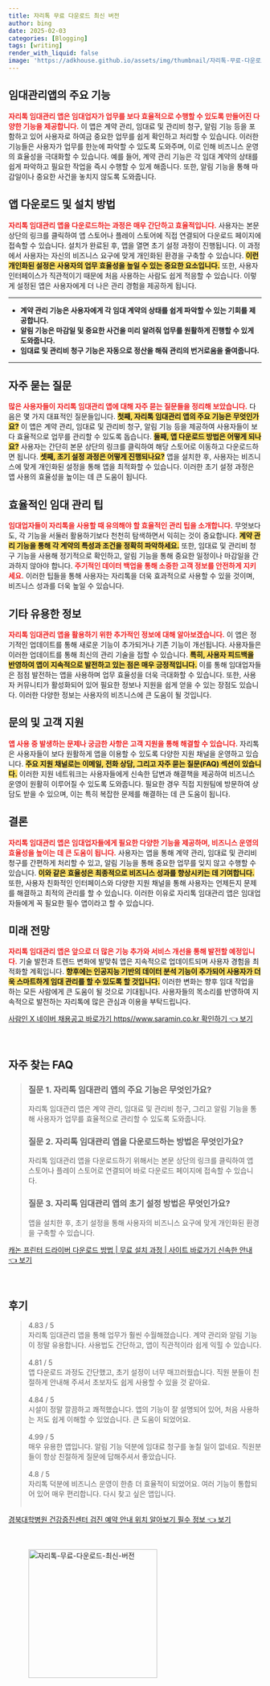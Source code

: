 ```yaml
---
title: 자리톡 무료 다운로드 최신 버전
author: bing
date: 2025-02-03
categories: [Blogging]
tags: [writing]
render_with_liquid: false
image: 'https://adkhouse.github.io/assets/img/thumbnail/자리톡-무료-다운로드-최신-버전.webp'
---
```



<h2 id='임대관리앱의주요기능'>임대관리앱의 주요 기능</h2>

<p><b><span style="color: #ee2323;">자리톡 임대관리 앱은 임대업자가 업무를 보다 효율적으로 수행할 수 있도록 만들어진 다양한 기능을 제공합니다.</span></b> 이 앱은 계약 관리, 임대료 및 관리비 청구, 알림 기능 등을 포함하고 있어 사용자로 하여금 중요한 업무를 쉽게 확인하고 처리할 수 있습니다. 이러한 기능들은 사용자가 업무를 한눈에 파악할 수 있도록 도와주며, 이로 인해 비즈니스 운영의 효율성을 극대화할 수 있습니다. 예를 들어, 계약 관리 기능은 각 임대 계약의 상태를 쉽게 파악하고 필요한 작업을 즉시 수행할 수 있게 해줍니다. 또한, 알림 기능을 통해 마감일이나 중요한 사건을 놓치지 않도록 도와줍니다.</p>

<h2 id='앱다운로드및설치방법'>앱 다운로드 및 설치 방법</h2>

<p><b><span style="color: #ee2323;">자리톡 임대관리 앱을 다운로드하는 과정은 매우 간단하고 효율적입니다.</span></b> 사용자는 본문 상단의 링크를 클릭하여 앱 스토어나 플레이 스토어에 직접 연결되어 다운로드 페이지에 접속할 수 있습니다. 설치가 완료된 후, 앱을 열면 초기 설정 과정이 진행됩니다. 이 과정에서 사용자는 자신의 비즈니스 요구에 맞게 개인화된 환경을 구축할 수 있습니다. <b><span style="background-color: #ffe066;">이런 개인화된 설정은 사용자의 업무 효율성을 높일 수 있는 중요한 요소입니다.</span></b> 또한, 사용자 인터페이스가 직관적이기 때문에 처음 사용하는 사람도 쉽게 적응할 수 있습니다. 이렇게 설정된 앱은 사용자에게 더 나은 관리 경험을 제공하게 됩니다.</p>

<hr />

<ul>
    <li><b>계약 관리 기능은 사용자에게 각 임대 계약의 상태를 쉽게 파악할 수 있는 기회를 제공합니다.</b></li>
    <li><b>알림 기능은 마감일 및 중요한 사건을 미리 알려줘 업무를 원활하게 진행할 수 있게 도와줍니다.</b></li>
    <li><b>임대료 및 관리비 청구 기능은 자동으로 정산을 해줘 관리의 번거로움을 줄여줍니다.</b></li>
</ul>

<hr />

<h2 id='자주묻는질문'>자주 묻는 질문</h2>

<p><b><span style="color: #ee2323;">많은 사용자들이 자리톡 임대관리 앱에 대해 자주 묻는 질문들을 정리해 보았습니다.</span></b> 다음은 몇 가지 대표적인 질문들입니다. <b><span style="background-color: #ffe066;">첫째, 자리톡 임대관리 앱의 주요 기능은 무엇인가요?</span></b> 이 앱은 계약 관리, 임대료 및 관리비 청구, 알림 기능 등을 제공하여 사용자들이 보다 효율적으로 업무를 관리할 수 있도록 돕습니다. <b><span style="background-color: #ffe066;">둘째, 앱 다운로드 방법은 어떻게 되나요?</span></b> 사용자는 간단히 본문 상단의 링크를 클릭하여 해당 스토어로 이동하고 다운로드하면 됩니다. <b><span style="background-color: #ffe066;">셋째, 초기 설정 과정은 어떻게 진행되나요?</span></b> 앱을 설치한 후, 사용자는 비즈니스에 맞게 개인화된 설정을 통해 앱을 최적화할 수 있습니다. 이러한 초기 설정 과정은 앱 사용의 효율성을 높이는 데 큰 도움이 됩니다.</p>

<h2 id='임대관리팁'>효율적인 임대 관리 팁</h2>

<p><b><span style="color: #ee2323;">임대업자들이 자리톡을 사용할 때 유의해야 할 효율적인 관리 팁을 소개합니다.</span></b> 무엇보다도, 각 기능을 서둘러 활용하기보다 천천히 탐색하면서 익히는 것이 중요합니다. <b><span style="background-color: #ffe066;">계약 관리 기능을 통해 각 계약의 특성과 조건을 정확히 파악하세요.</span></b> 또한, 임대료 및 관리비 청구 기능을 사용해 정기적으로 확인하고, 알림 기능을 통해 중요한 일정이나 마감일을 간과하지 않아야 합니다. <b><span style="color: #ee2323;">주기적인 데이터 백업을 통해 소중한 고객 정보를 안전하게 지키세요.</span></b> 이러한 팁들을 통해 사용자는 자리톡을 더욱 효과적으로 사용할 수 있을 것이며, 비즈니스 성과를 더욱 높일 수 있습니다.</p>

<h2 id='기타유용한정보'>기타 유용한 정보</h2>

<p><b><span style="color: #ee2323;">자리톡 임대관리 앱을 활용하기 위한 추가적인 정보에 대해 알아보겠습니다.</span></b> 이 앱은 정기적인 업데이트를 통해 새로운 기능이 추가되거나 기존 기능이 개선됩니다. 사용자들은 이러한 업데이트를 통해 최신의 관리 기술을 접할 수 있습니다. <b><span style="background-color: #ffe066;">특히, 사용자 피드백을 반영하여 앱이 지속적으로 발전하고 있는 점은 매우 긍정적입니다.</span></b> 이를 통해 임대업자들은 점점 발전하는 앱을 사용하며 업무 효율성을 더욱 극대화할 수 있습니다. 또한, 사용자 커뮤니티가 활성화되어 있어 필요한 정보나 지원을 쉽게 얻을 수 있는 장점도 있습니다. 이러한 다양한 정보는 사용자의 비즈니스에 큰 도움이 될 것입니다.</p>

<h2 id='문의및고객지원'>문의 및 고객 지원</h2>

<p><b><span style="color: #ee2323;">앱 사용 중 발생하는 문제나 궁금한 사항은 고객 지원을 통해 해결할 수 있습니다.</span></b> 자리톡은 사용자들이 보다 원활하게 앱을 이용할 수 있도록 다양한 지원 채널을 운영하고 있습니다. <b><span style="background-color: #ffe066;">주요 지원 채널로는 이메일, 전화 상담, 그리고 자주 묻는 질문(FAQ) 섹션이 있습니다.</span></b> 이러한 지원 네트워크는 사용자들에게 신속한 답변과 해결책을 제공하여 비즈니스 운영이 원활히 이루어질 수 있도록 도와줍니다. 필요한 경우 직접 지원팀에 방문하여 상담도 받을 수 있으며, 이는 특히 복잡한 문제를 해결하는 데 큰 도움이 됩니다.</p>

<h2 id='결론'>결론</h2>

<p><b><span style="color: #ee2323;">자리톡 임대관리 앱은 임대업자들에게 필요한 다양한 기능을 제공하며, 비즈니스 운영의 효율성을 높이는 데 큰 도움이 됩니다.</span></b> 사용자는 앱을 통해 계약 관리, 임대료 및 관리비 청구를 간편하게 처리할 수 있고, 알림 기능을 통해 중요한 업무를 잊지 않고 수행할 수 있습니다. <b><span style="background-color: #ffe066;">이와 같은 효율성은 최종적으로 비즈니스 성과를 향상시키는 데 기여합니다.</span></b> 또한, 사용자 친화적인 인터페이스와 다양한 지원 채널을 통해 사용자는 언제든지 문제를 해결하고 최적의 관리를 할 수 있습니다. 이러한 이유로 자리톡 임대관리 앱은 임대업자들에게 꼭 필요한 필수 앱이라고 할 수 있습니다.</p>

<h2 id='미래전망'>미래 전망</h2>

<p><b><span style="color: #ee2323;">자리톡 임대관리 앱은 앞으로 더 많은 기능 추가와 서비스 개선을 통해 발전할 예정입니다.</span></b> 기술 발전과 트렌드 변화에 발맞춰 앱은 지속적으로 업데이트되며 사용자 경험을 최적화할 계획입니다. <b><span style="background-color: #ffe066;">향후에는 인공지능 기반의 데이터 분석 기능이 추가되어 사용자가 더욱 스마트하게 임대 관리를 할 수 있도록 할 것입니다.</span></b> 이러한 변화는 향후 임대 작업을 하는 모든 사람에게 큰 도움이 될 것으로 기대됩니다. 사용자들의 목소리를 반영하여 지속적으로 발전하는 자리톡에 많은 관심과 이용을 부탁드립니다.</p>


<p><a class="click-button" title="사람인 X 네이버 채용공고 바로가기 https//www.saramin.co.kr 확인하기" href="https://adkhouse.github.io/posts/%EC%82%AC%EB%9E%8C%EC%9D%B8-X-%EB%84%A4%EC%9D%B4%EB%B2%84-%EC%B1%84%EC%9A%A9%EA%B3%B5%EA%B3%A0-%EB%B0%94%EB%A1%9C%EA%B0%80%EA%B8%B0-httpswww.saramin.co.kr-%ED%99%95%EC%9D%B8%ED%95%98%EA%B8%B0/" rel="dofollow">사람인 X 네이버 채용공고 바로가기 https//www.saramin.co.kr 확인하기 👈 보기</a></p><br>
<h2 id='자주_찾는_FAQ'>자주 찾는 FAQ</h2>
<div itemscope="" itemtype="https://schema.org/FAQPage"> 
<blockquote> 
<div itemscope="" itemprop="mainEntity" itemtype="https://schema.org/Question"> 
<h3 itemprop="name">질문 1. 자리톡 임대관리 앱의 주요 기능은 무엇인가요?</h3> 
<div itemscope="" itemprop="acceptedAnswer" itemtype="https://schema.org/Answer"> 
<span itemprop="text"> 
<p>자리톡 임대관리 앱은 계약 관리, 임대료 및 관리비 청구, 그리고 알림 기능을 통해 사용자가 업무를 효율적으로 관리할 수 있도록 도와줍니다.</p> 
</span> 
</div> 
</div> 

<div itemscope="" itemprop="mainEntity" itemtype="https://schema.org/Question"> 
<h3 itemprop="name">질문 2. 자리톡 임대관리 앱을 다운로드하는 방법은 무엇인가요?</h3> 
<div itemscope="" itemprop="acceptedAnswer" itemtype="https://schema.org/Answer"> 
<span itemprop="text"> 
<p>자리톡 임대관리 앱을 다운로드하기 위해서는 본문 상단의 링크를 클릭하여 앱 스토어나 플레이 스토어로 연결되어 바로 다운로드 페이지에 접속할 수 있습니다.</p> 
</span> 
</div> 
</div> 

<div itemscope="" itemprop="mainEntity" itemtype="https://schema.org/Question"> 
<h3 itemprop="name">질문 3. 자리톡 임대관리 앱의 초기 설정 방법은 무엇인가요?</h3> 
<div itemscope="" itemprop="acceptedAnswer" itemtype="https://schema.org/Answer"> 
<span itemprop="text"> 
<p>앱을 설치한 후, 초기 설정을 통해 사용자의 비즈니스 요구에 맞게 개인화된 환경을 구축할 수 있습니다.</p> 
</span> 
</div> 
</div> 
</blockquote> 
</div>
<p><a class="click-button" title="캐논 프린터 드라이버 다운로드 방법 | 무료 설치 과정 | 사이트 바로가기 신속한 안내" href="https://adkhouse.github.io/posts/%EC%BA%90%EB%85%BC-%ED%94%84%EB%A6%B0%ED%84%B0-%EB%93%9C%EB%9D%BC%EC%9D%B4%EB%B2%84-%EB%8B%A4%EC%9A%B4%EB%A1%9C%EB%93%9C-%EB%B0%A9%EB%B2%95-%EB%AC%B4%EB%A3%8C-%EC%84%A4%EC%B9%98-%EA%B3%BC%EC%A0%95-%EC%82%AC%EC%9D%B4%ED%8A%B8-%EB%B0%94%EB%A1%9C%EA%B0%80%EA%B8%B0-%EC%8B%A0%EC%86%8D%ED%95%9C-%EC%95%88%EB%82%B4/" rel="dofollow">캐논 프린터 드라이버 다운로드 방법 | 무료 설치 과정 | 사이트 바로가기 신속한 안내 👈 보기</a></p><br>
<h2 id='후기'>후기</h2>
<div itemscope itemtype="https://schema.org/Product">
  <blockquote>
  <div itemprop="review" itemscope itemtype="https://schema.org/Review">
      <div itemprop="reviewRating" itemscope itemtype="https://schema.org/Rating"> <span itemprop="ratingValue">4.83</span> / <span itemprop="bestRating">5</span> </div>
      <span itemprop="reviewBody">자리톡 임대관리 앱을 통해 업무가 훨씬 수월해졌습니다. 계약 관리와 알림 기능이 정말 유용합니다. 사용법도 간단하고, 앱이 직관적이라 쉽게 익힐 수 있습니다.</span>
  </div>
  <br>
  <div itemprop="review" itemscope itemtype="https://schema.org/Review">
      <div itemprop="reviewRating" itemscope itemtype="https://schema.org/Rating"> <span itemprop="ratingValue">4.81</span> / <span itemprop="bestRating">5</span> </div>
      <span itemprop="reviewBody">앱 다운로드 과정도 간단했고, 초기 설정이 너무 매끄러웠습니다. 직원 분들이 친절하게 안내해 주셔서 초보자도 쉽게 사용할 수 있을 것 같아요.</span>
  </div>
  <br>
  <div itemprop="review" itemscope itemtype="https://schema.org/Review">
      <div itemprop="reviewRating" itemscope itemtype="https://schema.org/Rating"> <span itemprop="ratingValue">4.84</span> / <span itemprop="bestRating">5</span> </div>
      <span itemprop="reviewBody">시설이 정말 깔끔하고 쾌적했습니다. 앱의 기능이 잘 설명되어 있어, 처음 사용하는 저도 쉽게 이해할 수 있었습니다. 큰 도움이 되었어요.</span>
  </div>
  <br>
  <div itemprop="review" itemscope itemtype="https://schema.org/Review">
      <div itemprop="reviewRating" itemscope itemtype="https://schema.org/Rating"> <span itemprop="ratingValue">4.99</span> / <span itemprop="bestRating">5</span> </div>
      <span itemprop="reviewBody">매우 유용한 앱입니다. 알림 기능 덕분에 임대료 청구를 놓칠 일이 없네요. 직원분들이 항상 친절하게 질문에 답해주셔서 좋았습니다.</span>
  </div>
  <br>
  <div itemprop="review" itemscope itemtype="https://schema.org/Review">
      <div itemprop="reviewRating" itemscope itemtype="https://schema.org/Rating"> <span itemprop="ratingValue">4.8</span> / <span itemprop="bestRating">5</span> </div>
      <span itemprop="reviewBody">자리톡 덕분에 비즈니스 운영이 한층 더 효율적이 되었어요. 여러 기능이 통합되어 있어 매우 편리합니다. 다시 찾고 싶은 앱입니다.</span>
  </div>
  <br>
  </blockquote>
</div>
<p><a class="click-button" title="경북대학병원 건강증진센터 검진 예약 안내 위치 알아보기 필수 정보" href="https://adkhouse.github.io/posts/%EA%B2%BD%EB%B6%81%EB%8C%80%ED%95%99%EB%B3%91%EC%9B%90-%EA%B1%B4%EA%B0%95%EC%A6%9D%EC%A7%84%EC%84%BC%ED%84%B0-%EA%B2%80%EC%A7%84-%EC%98%88%EC%95%BD-%EC%95%88%EB%82%B4-%EC%9C%84%EC%B9%98-%EC%95%8C%EC%95%84%EB%B3%B4%EA%B8%B0-%ED%95%84%EC%88%98-%EC%A0%95%EB%B3%B4/" rel="dofollow">경북대학병원 건강증진센터 검진 예약 안내 위치 알아보기 필수 정보 👈 보기</a></p><br>
<figure class="image"><img src="https://adkhouse.github.io/assets/img/thumbnail/자리톡-무료-다운로드-최신-버전.webp" alt="자리톡-무료-다운로드-최신-버전" width="256" height="256"></figure>